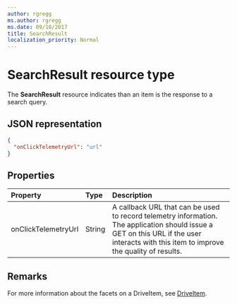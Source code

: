 ```yaml
---
author: rgregg
ms.author: rgregg
ms.date: 09/10/2017
title: SearchResult
localization_priority: Normal
---
```

# SearchResult resource type

The **SearchResult** resource indicates than an item is the response to a search query.

## JSON representation

<!-- {
  "blockType": "resource",
  "optionalProperties": [ "onClickTelemtryUrl" ],
  "@odata.type": "microsoft.graph.searchResult"
}-->

```json
{
  "onClickTelemetryUrl": "url"
}
```

## Properties

| Property            | Type   | Description
|:--------------------|:-------|:----------------------------------------------
| onClickTelemetryUrl | String | A callback URL that can be used to record telemetry information. The application should issue a GET on this URL if the user interacts with this item to improve the quality of results.

## Remarks 

For more information about the facets on a DriveItem, see [DriveItem](driveitem.md).

<!-- {
  "type": "#page.annotation",
  "description": "The search result facet indicates an item is from a search.",
  "keywords": "search result facet",
  "section": "documentation",
  "tocPath": "Facets/SearchResult"
} -->
